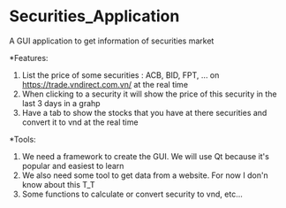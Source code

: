 # Securities_Application
A GUI application to get information of securities market

*Features: 
1. List the price of some securities : ACB, BID, FPT, ... on https://trade.vndirect.com.vn/ at the real time
2. When clicking to a security it will show the price of this security in the last 3 days in a grahp
3. Have a tab to show the stocks that you have at there securities and convert it to vnd at the real time

*Tools:
1. We need a framework to create the GUI. We will use Qt because it's popular and easiest to learn
2. We also need some tool to get data from a website. For now I don'n know about this T_T
3. Some functions to calculate or convert security to vnd, etc...
